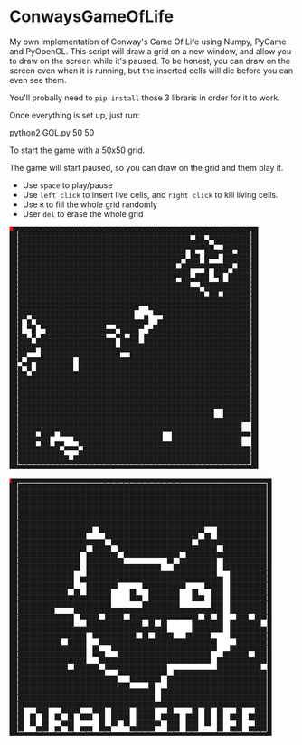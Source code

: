 # ConwaysGameOfLife
My own implementation of Conway's Game Of Life using Numpy, PyGame and PyOpenGL. 
This script will draw a grid on a new window, and allow you to draw on the screen while it's paused. To be honest, you can draw on the screen even when it is running, but the inserted cells will die before you can even see them. 

You'll probally need to `pip install` those 3 libraris in order for it to work. 

Once everything is set up, just run: 

  python2 GOL.py 50 50
  
To start the game with a 50x50 grid. 

The game will start paused, so you can draw on the grid and them play it. 
- Use `space` to play/pause
- Use `left click` to insert live cells, and `right click` to kill living cells. 
- Use `R` to fill the whole grid randomly
- User `del` to erase the whole grid

![Game running](https://github.com/EvandroLucas/ConwaysGameOfLife/blob/master/Prints/Screenshot%20from%202020-08-09%2012-27-35.png)

![You can draw on canvas](https://github.com/EvandroLucas/ConwaysGameOfLife/blob/master/Prints/Screenshot%20from%202020-08-09%2012-33-21.png)



